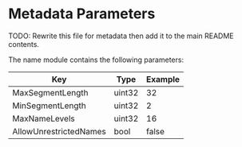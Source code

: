 # Metadata Parameters

TODO: Rewrite this file for metadata then add it to the main README contents.

The name module contains the following parameters:

| Key                    | Type   | Example |
|------------------------|--------|---------|
| MaxSegmentLength       | uint32 | 32      |
| MinSegmentLength       | uint32 | 2       |
| MaxNameLevels          | uint32 | 16      |
| AllowUnrestrictedNames | bool   | false   |